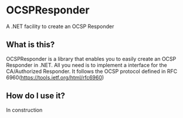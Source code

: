 # OCSPResponder
A .NET facility to create an OCSP Responder

## What is this?

OCSPResponder is a library that enables you to easily create an OCSP Responder in .NET. All you need is to implement a interface for the CA/Authorized Responder. It follows the OCSP protocol defined in RFC 6960(https://tools.ietf.org/html/rfc6960)

## How do I use it?

In construction
